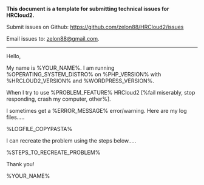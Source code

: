 **This document is a template for submitting technical issues for HRCloud2.**

Submit issues on Github: https://github.com/zelon88/HRCloud2/issues 

Email issues to: zelon88@gmail.com.

--------------------------------------------------

Hello,

My name is %YOUR_NAME%. I am running %OPERATING_SYSTEM_DISTRO% on %PHP_VERSION% with %HRCLOUD2_VERSION% and %WORDPRESS_VERSION%.

When I try to use %PROBLEM_FEATURE% HRCloud2 [%fail miserably, stop responding, crash my computer, other%].

I sometimes get a %ERROR_MESSAGE% error/warning. Here are my log files.....

%LOGFILE_COPYPASTA%

I can recreate the problem using the steps below.....

%STEPS_TO_RECREATE_PROBLEM%

Thank you!

%YOUR_NAME%
